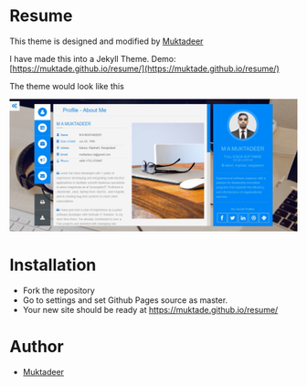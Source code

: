# Resume

This theme is designed and modified by [Muktadeer](https://github.com/muktade)

I have made this into a Jekyll Theme. Demo: [https://muktade.github.io/resume/](https://muktade.github.io/resume/)

The theme would look like this 

![Demo](/images/demo.png)


# Installation

- Fork the repository
- Go to settings and set Github Pages source as master.
- Your new site should be ready at https://muktade.github.io/resume/


# Author

- [Muktadeer](https://github.com/muktade)
